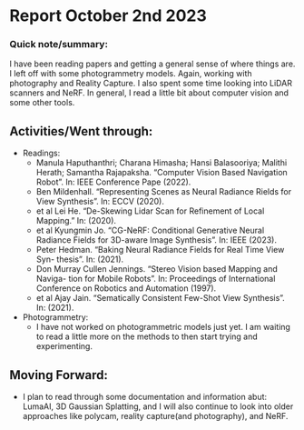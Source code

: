 # Report October 2nd 2023
### Quick note/summary: 
I have been reading papers and getting a general sense of where things are. I left off with some photogrammetry models. Again, working with photography and Reality Capture. 
I also spent some time looking into LiDAR scanners and NeRF. In general, I read a little bit about computer vision and some other tools. 
## Activities/Went through: 
  * Readings: 
      * Manula Haputhanthri; Charana Himasha; Hansi Balasooriya; Malithi Herath;
Samantha Rajapaksha. “Computer Vision Based Navigation Robot”. In:
IEEE Conference Pape (2022).
      * Ben Mildenhall. “Representing Scenes as Neural Radiance Rields for View
Synthesis”. In: ECCV (2020).
      * et al Lei He. “De-Skewing Lidar Scan for Refinement of Local Mapping.”
In: (2020).
      * et al Kyungmin Jo. “CG-NeRF: Conditional Generative Neural Radiance
Fields for 3D-aware Image Synthesis”. In: IEEE (2023).
      * Peter Hedman. “Baking Neural Radiance Fields for Real Time View Syn-
thesis”. In: (2021).
      * Don Murray Cullen Jennings. “Stereo Vision based Mapping and Naviga-
tion for Mobile Robots”. In: Proceedings of International Conference on
Robotics and Automation (1997).
      * et al Ajay Jain. “Sematically Consistent Few-Shot View Synthesis”. In:
(2021).
  * Photogrammetry: 
    * I have not worked on photogrammetric models just yet. I am waiting to read a little more on the methods to then start trying and experimenting. 
## Moving Forward: 
  * I plan to read through some documentation and information abut: LumaAI, 3D Gaussian Splatting, and I will also continue to look into older approaches like polycam,
    reality capture(and photography), and NeRF. 
  
 
  
